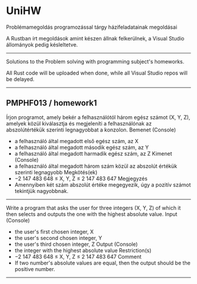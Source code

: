 # UniHW
Problémamegoldás programozással tárgy házifeladatainak megoldásai

A Rustban írt megoldások amint készen állnak felkerülnek, a Visual Studio állományok pedig késleltetve.

---
Solutions to the Problem solving with programming subject's homeworks.

All Rust code will be uploaded when done, while all Visual Studio repos will be delayed.

---

## PMPHF013 / homework1
Írjon programot, amely bekér a felhasználótól három egész számot (X, Y, Z), amelyek közül
kiválasztja és megjeleníti a felhasználónak az abszolútértékük szerinti legnagyobbat a konzolon.
Bemenet (Console)
- a felhasználó által megadott első egész szám, az X
- a felhasználó által megadott második egész szám, az Y
- a felhasználó által megadott harmadik egész szám, az Z
Kimenet (Console)
- a felhasználó által megadott három szám közül az abszolút értékük szerinti legnagyobb
Megkötés(ek)
- −2 147 483 648 ≤ X, Y, Z ≤ 2 147 483 647
Megjegyzés
- Amennyiben két szám abszolút értéke megegyezik, úgy a pozitív számot tekintjük nagyobbnak.

---

Write a program that asks the user for three integers (X, Y, Z) of which it then selects and outputs the
one with the highest absolute value.
Input (Console)
- the user's first chosen integer, X
- the user's second chosen integer, Y
- the user's third chosen integer, Z
Output (Console)
- the integer with the highest absolute value
Restriction(s)
- −2 147 483 648 ≤ X, Y, Z ≤ 2 147 483 647
Comment
- If two number's absolute values are equal, then the output should be the positive number.


---